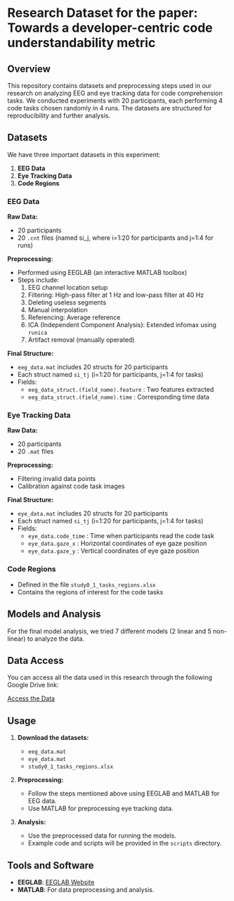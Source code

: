 # Research Dataset for the paper: Towards a developer-centric code understandability metric

## Overview
This repository contains datasets and preprocessing steps used in our research on analyzing EEG and eye tracking data for code comprehension tasks. We conducted experiments with 20 participants, each performing 4 code tasks chosen randomly in 4 runs. The datasets are structured for reproducibility and further analysis.

## Datasets
We have three important datasets in this experiment:
1. **EEG Data**
2. **Eye Tracking Data**
3. **Code Regions**

### EEG Data
**Raw Data:**
- 20 participants
- 20 `.cnt` files (named si_j, where i=1:20 for participants and j=1:4 for runs)

**Preprocessing:**
- Performed using EEGLAB (an interactive MATLAB toolbox)
- Steps include:
  1. EEG channel location setup
  2. Filtering: High-pass filter at 1 Hz and low-pass filter at 40 Hz
  3. Deleting useless segments
  4. Manual interpolation
  5. Referencing: Average reference
  6. ICA (Independent Component Analysis): Extended infomax using `runica`
  7. Artifact removal (manually operated)

**Final Structure:**
- `eeg_data.mat` includes 20 structs for 20 participants
- Each struct named `si_tj` (i=1:20 for participants, j=1:4 for tasks)
- Fields:
  - `eeg_data_struct.(field_name).feature` : Two features extracted
  - `eeg_data_struct.(field_name).time` : Corresponding time data

### Eye Tracking Data
**Raw Data:**
- 20 participants
- 20 `.mat` files

**Preprocessing:**
- Filtering invalid data points
- Calibration against code task images

**Final Structure:**
- `eye_data.mat` includes 20 structs for 20 participants
- Each struct named `si_tj` (i=1:20 for participants, j=1:4 for tasks)
- Fields:
  - `eye_data.code_time` : Time when participants read the code task
  - `eye_data.gaze_x` : Horizontal coordinates of eye gaze position
  - `eye_data.gaze_y` : Vertical coordinates of eye gaze position

### Code Regions
- Defined in the file `study0_1_tasks_regions.xlsx`
- Contains the regions of interest for the code tasks

## Models and Analysis
For the final model analysis, we tried 7 different models (2 linear and 5 non-linear) to analyze the data.

## Data Access
You can access all the data used in this research through the following Google Drive link:

[Access the Data](https://drive.google.com/drive/folders/1tFoCChdtkplacf0LPb4Z0tkz94Zrcs9d)

## Usage
1. **Download the datasets:**
   - `eeg_data.mat`
   - `eye_data.mat`
   - `study0_1_tasks_regions.xlsx`

2. **Preprocessing:**
   - Follow the steps mentioned above using EEGLAB and MATLAB for EEG data.
   - Use MATLAB for preprocessing eye tracking data.

3. **Analysis:**
   - Use the preprocessed data for running the models.
   - Example code and scripts will be provided in the `scripts` directory.

## Tools and Software
- **EEGLAB**: [EEGLAB Website](https://sccn.ucsd.edu/eeglab/index.php)
- **MATLAB**: For data preprocessing and analysis.


